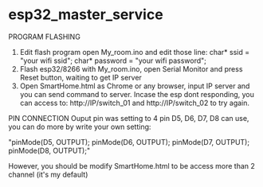 # esp32_master_service
PROGRAM FLASHING
1. Edit flash program
open My_room.ino and edit those line:
  char* ssid = "your wifi ssid";
  char* password = "your wifi password";
2. Flash esp32/8266 with My_room.ino, open Serial Monitor and press Reset button, waiting to get IP server
3. Open SmartHome.html as Chrome or any browser, input IP server and you can send command to server.
Incase the esp dont responding, you can access to: http://IP/switch_01 and http://IP/switch_02 to try again.

PIN CONNECTION
 Ouput pin was setting to 4 pin D5, D6, D7, D8 can use, you can do more by write your own setting:

 "pinMode(D5, OUTPUT);
  pinMode(D6, OUTPUT);
  pinMode(D7, OUTPUT);
  pinMode(D8, OUTPUT);"
  
 However, you should be modify SmartHome.html to be access more than 2 channel (it's my default)
